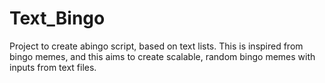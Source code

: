 # Text_Bingo
Project to create abingo script, based on text lists. This is inspired from bingo memes, and this aims to create scalable, random bingo memes with inputs from text files.
